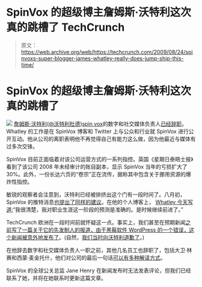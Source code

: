 # SpinVox 的超级博主詹姆斯·沃特利这次真的跳槽了 TechCrunch

> 原文：<https://web.archive.org/web/https://techcrunch.com/2009/08/24/spinvoxs-super-blogger-james-whatley-really-does-jump-ship-this-time/>

# SpinVox 的超级博主詹姆斯·沃特利这次真的跳槽了

![](img/c82ca81695d917f1a478ebde4dd1b5d9.png) [詹姆斯·沃特利](https://web.archive.org/web/20221004132628/http://whatleydude.com/)([@沃特利杜德](https://web.archive.org/web/20221004132628/http://twitter.com/Whatleydude))[spin vox](https://web.archive.org/web/20221004132628/http://www.spinvox.com/)的数字和社交媒体负责人[已经辞职](https://web.archive.org/web/20221004132628/http://blog.spinvox.com/2009/08/24/changing-the-game/)。Whatley 的工作是在 SpinVox 博客和 Twitter 上与公众和行业就 SpinVox 进行公开互动。他从公司的离职表明他不再觉得自己有能力这么做，因为他最近与媒体有过多次交锋。

SpinVox 目前正面临着对该公司运营方式的一系列指控。英国《星期日泰晤士报》看到了该公司 2008 年未经审计的账目副本，显示 SpinVox 当年的亏损扩大了 30%。此外，一份长达六页的“卷宗”正在流传，据称其中包含关于挪用资源的爆炸性指控。

敏锐的观察者会注意到，沃特利已经被排挤出这个门有一段时间了。八月初，SpinVox 的推特消息[也提出了同样的建议](https://web.archive.org/web/20221004132628/http://twitter.com/SpinVox/status/3144165588)。在他的个人博客上， [Whatley 今天写道:](https://web.archive.org/web/20221004132628/http://whatleydude.com/2009/08/exit-stage-right/)“我很清楚，我对职业生涯这一阶段的预测是准确的。是时候继续前进了。”

TechCrunch 欧洲在一段时间前就怀疑这一点。事实上，我们甚至在预期新闻[之前写了一篇关于它的先发制人的报道，由于黑莓软件 WordPress 的一个错误，这个新闻被意外地发布了](https://web.archive.org/web/20221004132628/http://uk.beta.techcrunch.com/2009/08/03/an-apology-for-an-accident-of-publication/)。(自然，[我们当时向沃特利道歉了](https://web.archive.org/web/20221004132628/http://uk.beta.techcrunch.com/2009/08/03/an-apology-for-an-accident-of-publication/)。)

在他辞去数字和社交媒体负责人一职之前，其他几名员工也辞职了，包括大卫·林赛和西蒙·麦金托什，他们对公司的最后一句话[可以有多种解读方式](https://web.archive.org/web/20221004132628/http://uk.beta.techcrunch.com/2009/08/18/spinvox-patricia-russo-joins-and-immediately-leaves-new-cfo-appointed/)。

SpinVox 的全球公关总监 Jane Henry 在新闻发布时无法发表评论，但我们已经联系了她，并将在她联系时更新这篇文章。